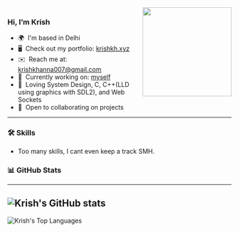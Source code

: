 <img align="right" src="https://user-images.githubusercontent.com/5713670/87202985-820dcb80-c2b6-11ea-9f56-7ec461c497c3.gif" width="200" />

### Hi, I’m Krish

- 🌍  I'm based in Delhi
- 🖥️  Check out my portfolio: [krishkh.xyz](http://www.krishkh.xyz/)
- ✉️  Reach me at: [krishkhanna007@gmail.com](mailto:krishkhanna007@gmail.com)
- 🚀  Currently working on: [myself]([http://www.krishkh.xyz](https://kaizen-notes.vercel.app/))
- 🧠  Loving System Design, C, C++(LLD using graphics with SDL2), and Web Sockets
- 🤝  Open to collaborating on projects

---

### 🛠️ Skills

- Too many skills, I cant even keep a track SMH.


### 📊 GitHub Stats
---
![Krish's GitHub stats](https://github-readme-stats.vercel.app/api?username=krishkh&show_icons=true&theme=transparent&show=reviews,prs_merged,prs_merged_percentage&hide=stars)
---
![Krish's Top Languages](https://github-readme-stats.vercel.app/api/top-langs/?username=krishkh&langs_count=10&theme=transparent)
